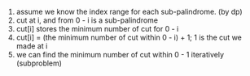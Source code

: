 1.  assume we know the index range for each sub-palindrome. (by dp)
2.  cut at i, and from 0 - i is a sub-palindrome
3.  cut[i] stores the minimum number of cut for 0 - i
4.  cut[i] = (the minimum number of cut within 0 - i) + 1; 1 is the cut we made at i
5.  we can find the minimum number of cut within 0 - 1 iteratively (subproblem)
